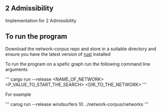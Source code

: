 ## 2 Admissibility

Implementation for 2 Admissibility

## To run the program

Download the network-corpus repo and store in a suitable directory and ensure you have the latest version of [rust](https://www.rust-lang.org/tools/install) installed

To run the program on a spefic graph run the following command line arguments


'''
cargo run --release <NAME_OF_NETWORK> <P_VALUE_TO_START_THE_SEARCH> <DIR_TO_THE_NETWORK>
'''

For example

'''
carog run --release windsurfers 10  ../network-corpus/networks
'''
